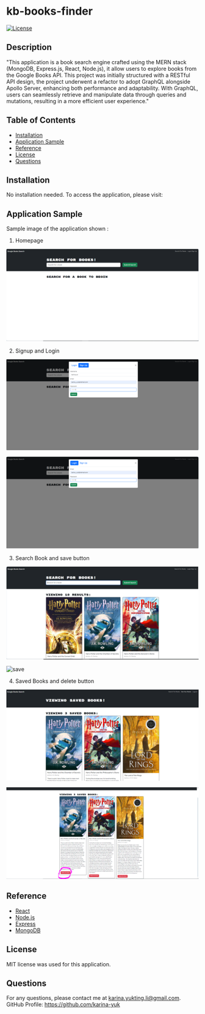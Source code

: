 # kb-books-finder

[![License](https://img.shields.io/badge/License-MIT-yellow.svg)](https://opensource.org/licenses/MIT)

## Description


"This application is a book search engine crafted using the MERN stack (MongoDB, Express.js, React, Node.js), it allow users to explore books from the Google Books API. This project was initially structured with a RESTful API design, the project underwent a refactor to adopt GraphQL alongside Apollo Server, enhancing both performance and adaptability. With GraphQL, users can seamlessly retrieve and manipulate data through queries and mutations, resulting in a more efficient user experience."

## Table of Contents

- [Installation](#installation)
- [Application Sample](#application-sample)
- [Reference](#reference)
- [License](#license)
- [Questions](#questions)

## Installation

No installation needed. To access the application, please visit: 

## Application Sample

Sample image of the application shown :

1. Homepage

![home](images/homepage.PNG)

2. Signup and Login

![signup](images/signupform.PNG)

![login](images/loginform.PNG)

3. Search Book and save button

![search](images/searchbook.PNG)

![save](images/savebooks.PNG)

4. Saved Books and delete button

![saved](images/savedbooks.PNG)

![remove](images/deletebook.PNG)

## Reference

- [React](https://reactjs.org/)
- [Node.js](https://nodejs.org/en/) 
- [Express](https://expressjs.com/)
- [MongoDB](https://www.mongodb.com/)

## License

MIT license was used for this application.

## Questions

For any questions, please contact me at <karina.yukting.li@gmail.com>.
GitHub Profile: https://github.com/karina-yuk

